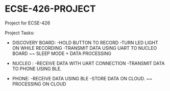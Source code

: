 # ECSE-426-PROJECT
Project for ECSE-426

Project Tasks:

* DISCOVERY BOARD: 
-HOLD BUTTON TO RECORD
-TURN LED LIGHT ON WHILE RECORDING
-TRANSMIT DATA USING UART TO NUCLEO BOARD
~~ SLEEP MODE + DATA PROCESSING

* NUCLEO : 
-RECEIVE DATA WITH UART CONNECTION
-TRANSMIT DATA TO PHONE USING BLE.

* PHONE:
-RECEIVE DATA USING BLE 
-STORE DATA ON CLOUD.
~~ PROCESSING ON CLOUD
